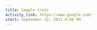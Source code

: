 ```yaml
---
title: Sample trois
activity_link: https://www.google.com/
start: September 22, 2021 8:00 PM
---
```

